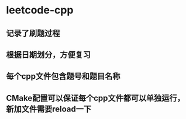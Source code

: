 # leetcode-cpp
## 记录了刷题过程
## 根据日期划分，方便复习
## 每个cpp文件包含题号和题目名称
## CMake配置可以保证每个cpp文件都可以单独运行，新加文件需要reload一下
